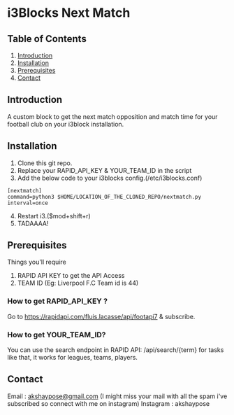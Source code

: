 # i3Blocks Next Match

## Table of Contents

1. [Introduction](#introduction)
2. [Installation](#installation)
3. [Prerequisites](#prerequisites)
4. [Contact](#contact)

## Introduction
A custom block to get the next match opposition and match time for your football club on your i3block installation.

## Installation
1. Clone this git repo.
2. Replace your RAPID_API_KEY & YOUR_TEAM_ID in the script
3. Add the below code to your i3blocks config.(/etc/i3blocks.conf)
```
[nextmatch]
command=python3 $HOME/LOCATION_OF_THE_CLONED_REPO/nextmatch.py
interval=once
```
4. Restart i3.($mod+shift+r)
5. TADAAAA!

## Prerequisites
Things you'll require 
1. RAPID API KEY to get the API Access
2. TEAM ID (Eg: Liverpool F.C Team id is 44)

### How to get RAPID_API_KEY ?
Go to https://rapidapi.com/fluis.lacasse/api/footapi7 & subscribe.
### How to get YOUR_TEAM_ID?
You can use the search endpoint in RAPID API: /api/search/{term} for tasks like that, it works for leagues, teams, players.

## Contact
Email : akshaypose@gmail.com (I might miss your mail with all the spam i've subscribed so connect with me on instagram)
Instagram : akshaypose
